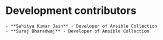 # Development contributors

    - **Sahitya Kumar Jain** - Developer of Ansible Collection
    - **Suraj Bharadwaj** - Developer of Ansible Collection

